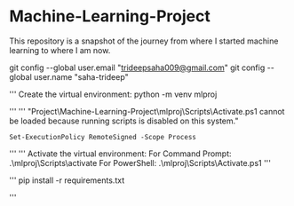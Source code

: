 # Machine-Learning-Project
This repository is a snapshot of the journey from where I started machine learning to where I am now.


git config --global user.email "trideepsaha009@gmail.com"
git config --global user.name "saha-trideep"

'''
Create the virtual environment: 
    python -m venv mlproj 

'''
'''
"Project\Machine-Learning-Project\mlproj\Scripts\Activate.ps1 cannot be loaded because running scripts is disabled on this system."

    Set-ExecutionPolicy RemoteSigned -Scope Process
'''
'''
Activate the virtual environment:
 For Command Prompt:
    .\mlproj\Scripts\activate
 For PowerShell:
    .\mlproj\Scripts\Activate.ps1
'''

'''
pip install -r requirements.txt

'''

